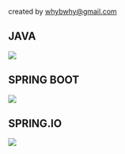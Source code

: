 created by whybwhy@gmail.com

## JAVA
![](https://user-images.githubusercontent.com/2027097/68260282-e3263500-007f-11ea-9c1e-13353f66ca7f.jpeg)

## SPRING BOOT
![](https://user-images.githubusercontent.com/2027097/68260408-516af780-0080-11ea-986f-33f4b035e2d3.jpeg)

## SPRING.IO
![](https://user-images.githubusercontent.com/2027097/68260374-3b5d3700-0080-11ea-901f-d5afb27eb547.jpeg)
